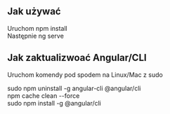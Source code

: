 Jak używać
----------
Uruchom npm install <br/>
Następnie ng serve

Jak zaktualizwoać Angular/CLI
-----------------------

Uruchom komendy pod spodem na Linux/Mac z sudo 

sudo npm uninstall -g angular-cli @angular/cli <br/>
npm cache clean --force <br/>
sudo npm install -g @angular/cli
